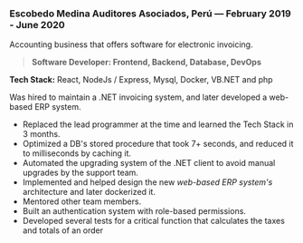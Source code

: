 ### Escobedo Medina Auditores Asociados, Perú  —  February 2019 - June 2020

  Accounting business that offers software for electronic invoicing.

  > **Software Developer: Frontend, Backend, Database, DevOps**

  **Tech Stack:** React, NodeJs / Express, Mysql, Docker, VB<span>.</span>NET and php

  Was hired to maintain a .NET invoicing system, and later developed a web-based ERP system.

- Replaced the lead programmer at the time and learned the Tech Stack in 3 months.
- Optimized a DB's stored procedure that took 7+ seconds, and reduced it to milliseconds by caching it.
- Automated the upgrading system of the .NET client to avoid manual upgrades by the support team.
- Implemented and helped design the new *web-based ERP system's* architecture and later dockerized it.
- Mentored other team members.
- Built an authentication system with role-based permissions.
- Developed several tests for a critical function that calculates the taxes and totals of an order
